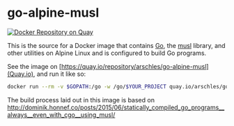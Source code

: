 # go-alpine-musl

[![Docker Repository on Quay](https://quay.io/repository/arschles/go-alpine-musl/status "Docker Repository on Quay")](https://quay.io/repository/arschles/go-alpine-musl)

This is the source for a Docker image that contains [Go](http://golang.org), the [musl](http://www.musl-libc.org) library, and other utilities on Alpine Linux and is configured to build Go programs.

See the image on [https://quay.io/repository/arschles/go-alpine-musl](Quay.io), and run it like so:

```bash
docker run --rm -v $GOPATH:/go -w /go/$YOUR_PROJECT quay.io/arschles/go-alpine-musl:latest
```

The build process laid out in this image is based on http://dominik.honnef.co/posts/2015/06/statically_compiled_go_programs__always__even_with_cgo__using_musl/
